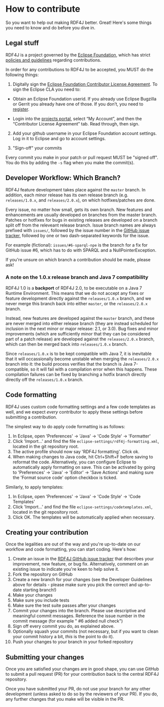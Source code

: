 # How to contribute

So you want to help out making RDF4J better. Great! Here's some things you need
to know and do before you dive in.

## Legal stuff

RDF4J is a project governed by the [Eclipse Foundation](http://www.eclipse.org/), which has strict [policies and guidelines](https://wiki.eclipse.org/Development_Resources#Policies_and_Guidelines) regarding contributions.

In order for any contributions to RDF4J to be accepted, you MUST do the following things:

1. Digitally sign the [Eclipse Foundation Contributor License Agreement](http://www.eclipse.org/legal/CLA.php).
To sign the Eclipse CLA you need to:

  * Obtain an Eclipse Foundation userid. If you already use Eclipse Bugzilla or Gerrit you already have one of those. If you don’t, you need to
[register](https://dev.eclipse.org/site_login/createaccount.php).

  * Login into the [projects portal](https://projects.eclipse.org/), select “My Account”, and then the “Contributor License Agreement” tab. Read through, then sign.

2. Add your github username in your Eclipse Foundation account settings. Log in it to Eclipse and go to account settings.

2. "Sign-off" your commits

Every commit you make in your patch or pull request MUST be "signed off".
You do this by adding the `-s` flag when you make the commit(s).

## Developer Workflow: Which Branch?

RDF4J feature development takes place against the `master` branch. In addition,
each minor release has its own release branch (e.g. `releases/1.0.x`, and
`releases/2.0.x`), on which hotfixes/patches are done.

Every issue, no matter how small, gets its own branch. New features and enhancements are usually
developed on branches from the master branch. Patches or hotfixes for bugs in existing
releases are developed on a branch split off from the releveant release branch.
Issue branch names are always prefixed with `issues/`, followed by the issue
number in the [GitHub issue tracker](https://github.com/eclipse/rdf4j/issues),
followed by one or two dash-separated keywords for the issue. 

For example (fictional): `issues/#6-sparql-npe` is the branch for a fix for
GitHub issue #6, which has to do with SPARQL and a NullPointerException.

If you're unsure on which branch a contribution should be made, please ask!

### A note on the 1.0.x release branch and Java 7 compatibility ###

RDF4J 1.0 is a **backport** of RDF4J 2.0, to be executable on a Java 7 Runtime Environment. This means that we do not accept any fixes or feature development directly against the `releases/1.0.x` branch, and we never merge this branch back into either `master`, or the `releases/2.0.x` branch. 

Instead, new features are developed against the `master` branch, and these are never merged into either release branch (they are instead scheduled for inclusion in the next minor or major release: 2.1, or 3.0). Bug fixes and minor improvements (which are sufficiently minor that they can be considered part of a patch release) are developed against the `releases/2.0.x` branch, which can then be merged back into `releases/1.0.x` branch. 

Since `releases/1.0.x` is to be kept compatible with Java 7, it is inevitable that it will occassionally become unstable when merging the `releases/2.0.x` branch into it: the build process verifies that the branch is Java 7-compatible, so it will fail with a compilation error when this happens. These compilation failures can be fixed by branching a hotfix branch directly directly off the `releases/1.0.x` branch.

## Code formatting

RDF4J uses custom code formatting settings and a few code templates as well, and we expect _every_ contributor to apply these settings before submitting a contribution.

The simplest way to do apply code formatting is as follows:

1. In Eclipse, open 'Preferences' -> 'Java' -> 'Code Style' -> 'Formatter' 
2. Click 'Import...' and find the file `eclipse-settings/rdf4j-formatting.xml`, located in the git repository root.
3. The active profile should now say 'RDF4J formatting'. Click ok.
4. When making changes to Java code, hit Ctrl+Shift+F before saving to reformat the code. Alternatively, you can configure Eclipse to automatically apply formatting on save. This can be activated by going to 'Preferences' -> 'Java' -> 'Editor' -> 'Save Actions' and making sure the 'Format source code' option checkbox is ticked.

Similarly, to apply templates:

1. In Eclipse, open 'Preferences' -> 'Java' -> 'Code Style' -> 'Code Templates' 
2. Click 'Import...' and find the file `eclipse-settings/codetemplates.xml`, located in the git repository root.
3. Click OK. The templates will be automatically applied when necessary. 

## Creating your contribution

Once the legalities are out of the way and you're up-to-date on our workflow and code formatting, you can 
start coding. Here's how:

1. Create an issue in the [RDF4J GitHub issue tracker](https://github.com/eclipse/rdf4j/issues) that describes your improvement, new feature, or bug fix. Alternatively, comment on an existing issue to indicate you're keen to help solve it.
2. Fork the repository on GitHub
3. Create a new branch for your changes (see the Developer Guidelines above for details - please make sure you pick the correct and up-to-date starting branch!)
4. Make your changes
5. Make sure you include tests
6. Make sure the test suite passes after your changes
7. Commit your changes into the branch. Please use descriptive and meaningful commit messages. Reference the issue number in the commit message (for example " #6 added null check")
8. Sign off every commit you do, as explained above.
9. Optionally squash your commits (not necessary, but if you want to clean your commit history a bit, _this_ is the point to do it).
10. Push your changes to your branch in your forked repository

## Submitting your changes

Once you are satisfied your changes are in good shape, you can use GitHub to
submit a pull request (PR) for your contribution back to the central RDF4J
repository.
 
Once you have submitted your PR, do not use your branch for any other
development (unless asked to do so by the reviewers of your PR). If you do, any
further changes that you make will be visible in the PR.
